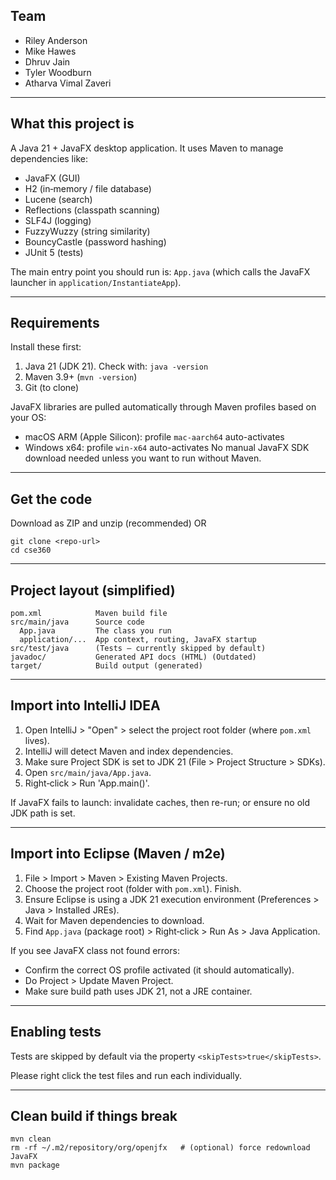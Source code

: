 ## Team
- Riley Anderson
- Mike Hawes
- Dhruv Jain
- Tyler Woodburn
- Atharva Vimal Zaveri

---
## What this project is
A Java 21 + JavaFX desktop application. It uses Maven to manage dependencies like:
- JavaFX (GUI)
- H2 (in‑memory / file database)
- Lucene (search)
- Reflections (classpath scanning)
- SLF4J (logging)
- FuzzyWuzzy (string similarity)
- BouncyCastle (password hashing)
- JUnit 5 (tests)

The main entry point you should run is: `App.java` (which calls the JavaFX launcher in `application/InstantiateApp`).

---
## Requirements
Install these first:
1. Java 21 (JDK 21). Check with: `java -version`
2. Maven 3.9+ (`mvn -version`)
3. Git (to clone)

JavaFX libraries are pulled automatically through Maven profiles based on your OS:
- macOS ARM (Apple Silicon): profile `mac-aarch64` auto-activates
- Windows x64: profile `win-x64` auto-activates
No manual JavaFX SDK download needed unless you want to run without Maven.

---
## Get the code
Download as ZIP and unzip (recommended) OR
```
git clone <repo-url>
cd cse360
```
    
---
## Project layout (simplified)
```
pom.xml            Maven build file
src/main/java      Source code
  App.java         The class you run
  application/...  App context, routing, JavaFX startup
src/test/java      (Tests – currently skipped by default)
javadoc/           Generated API docs (HTML) (Outdated)
target/            Build output (generated)
```

---
## Import into IntelliJ IDEA
1. Open IntelliJ > "Open" > select the project root folder (where `pom.xml` lives).
2. IntelliJ will detect Maven and index dependencies.
3. Make sure Project SDK is set to JDK 21 (File > Project Structure > SDKs).
4. Open `src/main/java/App.java`.
5. Right‑click > Run 'App.main()'.

If JavaFX fails to launch: invalidate caches, then re-run; or ensure no old JDK path is set.

---
## Import into Eclipse (Maven / m2e)
1. File > Import > Maven > Existing Maven Projects.
2. Choose the project root (folder with `pom.xml`). Finish.
3. Ensure Eclipse is using a JDK 21 execution environment (Preferences > Java > Installed JREs).
4. Wait for Maven dependencies to download.
5. Find `App.java` (package root) > Right‑click > Run As > Java Application.

If you see JavaFX class not found errors:
- Confirm the correct OS profile activated (it should automatically).
- Do Project > Update Maven Project.
- Make sure build path uses JDK 21, not a JRE container.

---
## Enabling tests
Tests are skipped by default via the property `<skipTests>true</skipTests>`.

Please right click the test files and run each individually.

---

## Clean build if things break
```
mvn clean
rm -rf ~/.m2/repository/org/openjfx   # (optional) force redownload JavaFX
mvn package
```